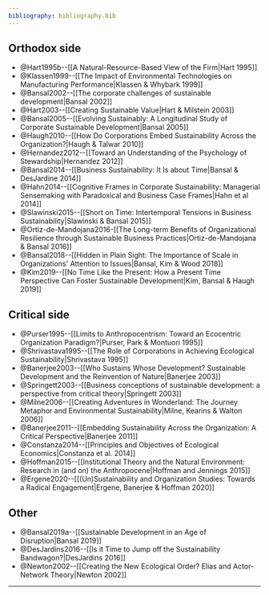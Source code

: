 ```yaml
---
bibliography: bibliography.bib
---
```


## Orthodox side

* @Hart1995b--[[A Natural-Resource-Based View of the Firm|Hart 1995]]
* @Klassen1999--[[The Impact of Environmental Technologies on Manufacturing Performance|Klassen & Whybark 1999]]
* @Bansal2002--[[The corporate challenges of sustainable development|Bansal 2002]]
* @Hart2003--[[Creating Sustainable Value|Hart & Milstein 2003]]
* @Bansal2005--[[Evolving Sustainably: A Longitudinal Study of Corporate Sustainable Development|Bansal 2005]]
* @Haugh2010--[[How Do Corporations Embed Sustainability Across the Organization?|Haugh & Talwar 2010]]
* @Hernandez2012--[[Toward an Understanding of the Psychology of Stewardship|Hernandez 2012]]
* @Bansal2014--[[Business Sustainability: It Is about Time|Bansal & DesJardine 2014]]
* @Hahn2014--[[Cognitive Frames in Corporate Sustainability: Managerial Sensemaking with Paradoxical and Business Case Frames|Hahn et al 2014]]
* @Slawinski2015--[[Short on Time: Intertemporal Tensions in Business Sustainability|Slawinski & Bansal 2015]]
* @Ortiz-de-Mandojana2016-[[The Long-term Benefits of Organizational Resilience through Sustainable Business Practices|Ortiz-de-Mandojana & Bansal 2016]]
* @Bansal2018--[[Hidden in Plain Sight: The Importance of Scale in Organizations' Attention to Issues|Bansal, Kim & Wood 2018]]
* @Kim2019--[[No Time Like the Present: How a Present Time Perspective Can Foster Sustainable Development|Kim, Bansal & Haugh 2019]]

## Critical side

* @Purser1995--[[Limits to Anthropocentrism: Toward an Ecocentric Organization Paradigm?|Purser, Park & Montuori 1995]]
* @Shrivastava1995--[[The Role of Corporations in Achieving Ecological Sustainability|Shrivastava 1995]]
* @Banerjee2003--[[Who Sustains Whose Development? Sustainable Development and the Reinvention of Nature|Banerjee 2003]]
* @Springett2003--[[Business conceptions of sustainable development: a perspective from critical theory|Springett 2003]]
* @Milne2006--[[Creating Adventures in Wonderland: The Journey Metaphor and Environmental Sustainability|Milne, Kearins & Walton 2006]]
* @Banerjee2011--[[Embedding Sustainability Across the Organization: A Critical Perspective|Banerjee 2011]]
* @Constanza2014--[[Principles and Objectives of Ecological Economics|Constanza et al. 2014]]
* @Hoffman2015--[[Institutional Theory and the Natural Environment: Research in (and on) the Anthropocene|Hoffman and Jennings 2015]]
* @Ergene2020--[[(Un)Sustainability and Organization Studies: Towards a Radical Engagement|Ergene, Banerjee & Hoffman 2020]]

## Other

* @Bansal2019a--[[Sustainable Development in an Age of Disruption|Bansal 2019]]
* @DesJardins2016--[[Is it Time to Jump off the Sustainability Bandwagon?|DesJardins 2016]]
* @Newton2002--[[Creating the New Ecological Order? Elias and Actor-Network Theory|Newton 2002]]

---